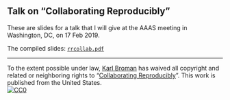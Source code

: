 ## Talk on &ldquo;Collaborating Reproducibly&rdquo;

These are slides for a talk that I will give at the AAAS meeting in
Washington, DC, on 17 Feb 2019.


The compiled slides:
[`rrcollab.pdf`](https://www.biostat.wisc.edu/~kbroman/presentations/rrcollab_aaas2019.pdf)

---

To the extent possible under law,
[Karl Broman](http://github.com/kbroman) has waived all copyright and
related or neighboring rights to
&ldquo;[Collaborating Reproducibly](https://github.com/kbroman/Talk_AAAS2019)&rdquo;.
This work is published from the United States.
<br/>
[![CC0](http://i.creativecommons.org/p/zero/1.0/88x31.png)](http://creativecommons.org/publicdomain/zero/1.0/)
